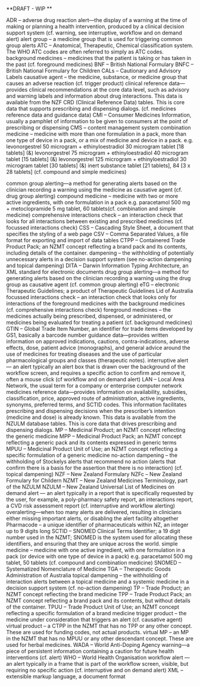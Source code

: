 **DRAFT - WIP **

ADR – adverse drug reaction
alert—the display of a warning at the time of making or planning a health intervention, produced by a clinical decision support system (cf. warning, see interruptive, workflow and on demand alert)
alert group – a medicine group that is used for triggering common group alerts
ATC  –  Anatomical, Therapeutic, Chemical classification system. The WHO ATC codes are often referred to simply as ATC codes.
background medicines –  medicines that the patient is taking or has taken in the past (cf. foreground medicines)
BNF – British National Formulary
BNFC – British National Formulary for Children
CALs – Cautionary and Advisory Labels
causative agent – the medicine, substance, or medicine group that causes an adverse reaction (cf. trigger product)
clinical reference data—provides clinical recommendations at the core data level, such as advisory and warning labels and information about drug interactions. This data is available from the NZF CRD (Clinical Reference Data) tables. This is core data that supports prescribing and dispensing dialogs. (cf. medicines reference data and guidance data)
CMI – Consumer Medicines Information, usually a pamphlet of information to be given to consumers at the point of prescribing or dispensing
CMS – content management system
combination medicine – medicine with more than one formulation in a pack, more than one type of device in a pack, or a mix of medicine and device in a pack. e.g. levonorgestrel 50 microgram + ethinyloestradiol 30 microgram tablet [18 tablets] (&) levonorgestrel 75 microgram + ethinyloestradiol 40 microgram tablet [15 tablets] (&) levonorgestrel 125 microgram + ethinyloestradiol 30 microgram tablet [30 tablets] (&) inert substance tablet [21 tablets], 84 [3 x 28 tablets] (cf. compound and simple medicines)

common group alerting—a method for generating alerts based on the clinician recording a warning using the medicine as causative agent (cf. drug group alerting)
compound medicine – medicine with two or more active ingredients, with one formulation in a pack e.g. paracetamol 500 mg + metoclopramide 5 mg tablet, 60 tablets(cf. combination and simple medicine)
comprehensive interactions check – an interaction check that looks for all interactions between existing and prescribed medicines (cf. focussed interactions check)
CSS – Cascading Style Sheet, a document that specifies the styling of a web page
CSV – Comma Separated Values, a file format for exporting and import of data tables
CTPP – Containered Trade Product Pack; an NZMT concept reflecting a brand pack and its contents, including details of the container.
dampening – the withholding of potentially unnecessary alerts in a decision support system (see no-action dampening and topical dampening)
DITA – Darwin Information Typing Architecture, an XML standard for electronic documents
drug group alerting—a method for generating alerts based on the clinician recording a warning using the drug group as causative agent (cf. common group alerting)
eTG – electronic Therapeutic Guidelines; a product of Therapeutic Guidelines Lid of Australia
focussed interactions check – an interaction check that looks only for interactions of the foreground medicines with the background medicines (cf. comprehensive interactions check)
foreground medicines – the medicines actually being prescribed, dispensed, or administered, or medicines being evaluated for treating a patient (cf. background medicines)
GTIN – Global Trade Item Number, an identifier for trade items developed by GS1, basically a barcode number
guidance data—provides written information on approved indications, cautions, contra-indications, adverse effects, dose, patient advice (monographs), and general advice around the use of medicines for treating diseases and the use of particular pharmacological groups and classes (therapeutic notes).
interruptive alert — an alert typically an alert box that is drawn over the background of the workflow screen, and requires a specific action to confirm and remove it, often a mouse click (cf workflow and on demand alert)
LAN – Local Area Network, the usual term for a company or enterprise computer network
medicines reference data—provides information on availability, subsidies, classification, price, approved route of administration, active ingredients, synonyms, preferred terms, and SCTID codes. This information facilitates prescribing and dispensing decisions when the prescriber’s intention (medicine and dose) is already known. This data is available from the NZULM database tables. This is core data that drives prescribing and dispensing dialogs.
MP – Medicinal Product; an NZMT concept reflecting the generic medicine
MPP – Medicinal Product Pack; an NZMT concept reflecting a generic pack and its contents expressed in generic terms
MPUU – Medicinal Product Unit of Use; an NZMT concept reflecting a specific formulation of a generic medicine
no-action dampening – the withholding of Stockelys alerts that recommend no action (alerts that confirm there is a basis for the assertion that there is no interaction) (cf. topical dampening)
NZF – New Zealand Formulary
NZFc – New Zealand Formulary for Childern
NZMT – New Zealand Medicines Terminology, part of the NZULM
NZULM – New Zealand Universal List of Medicines
on demand alert — an alert typically in a report that is specifically requested by the user, for example, a poly-pharmacy safety report, an interactions report, a CVD risk assessment report (cf. interruptive and workflow alerting)
overalerting—when too many alerts are delivered, resulting in clinicians either missing important alerts, or disabling the alert facility altogether
Pharmacode – a unique identifier of pharmaceuticals within NZ, an integer up to 9 digits long
SCTID – SNOMED Clinical Terms Identifier; a 19 digit number used in the NZMT; SNOMED is the system used for allocating these identifiers, and ensuring that they are unique across the world.
simple medicine – medicine with one active ingredient, with one formulation in a pack (or device with one type of device in a pack) e.g. paracetamol 500 mg tablet, 50 tablets (cf. compound and combination medicine)
SNOMED – Systematized Nomenclature of Medicine
TGA – Therapeutic Goods Administration of Australia
topical dampening – the withholding of interaction alerts between a topical medicine and a systemic medicine in a decision support system (cf. no-action dampening)
TP – Trade Product; an NZMT concept reflecting the brand medicine
TPP – Trade Product Pack; an NZMT concept reflecting a brand pack and its contents, but without details of the container.
TPUU – Trade Product Unit of Use; an NZMT concept reflecting a specific formulation of a brand medicine
trigger product – the medicine under consideration that triggers an alert (cf. causative agent)
virtual product – a CTPP in the NZMT that has no TPP or any other concept. These are used for funding codes, not actual products.
virtual MP – an MP in the NZMT that has no MPUU or any other descendant concept. These are used for herbal medicines.
WADA – World Anti-Doping Agency 
warning—a piece of persistent information containing a caution for future health interventions (cf. alert)
WHO – World Health Organisation
workflow alert — an alert typically in a frame that is part of the workflow screen, visible, but requiring no specific action (cf. interruptive and on demand alert)
XML – extensible markup language, a document format
